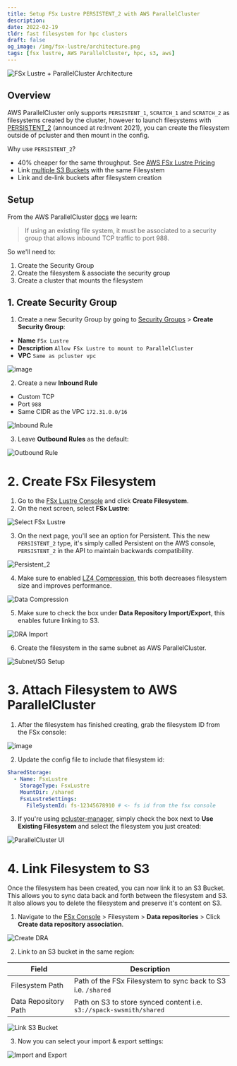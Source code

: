 ```yaml
---
title: Setup FSx Lustre PERSISTENT_2 with AWS ParallelCluster
description:
date: 2022-02-19
tldr: fast filesystem for hpc clusters
draft: false
og_image: /img/fsx-lustre/architecture.png
tags: [fsx lustre, AWS ParallelCluster, hpc, s3, aws]
---
```

![FSx Lustre + ParallelCluster Architecture](/img/fsx-lustre/architecture.png)

## Overview 

AWS ParallelCluster only supports `PERSISTENT_1`, `SCRATCH_1` and `SCRATCH_2` as filesystems created by the cluster, however to launch filesystems with [PERSISTENT_2](https://docs.aws.amazon.com/fsx/latest/LustreGuide/using-fsx-lustre.html#persistent-2-lustre) (announced at re:Invent 2021), you can create the filesystem outside of pcluster and then mount in the config.

Why use `PERSISTENT_2`?

* 40% cheaper for the same throughput. See [AWS FSx Lustre Pricing](https://aws.amazon.com/fsx/lustre/pricing/)
* Link [multiple S3 Buckets](https://aws.amazon.com/about-aws/whats-new/2021/11/amazon-fsx-lustre-s3-buckets/) with the same Filesystem
* Link and de-link buckets after filesystem creation 

## Setup

From the AWS ParallelCluster [docs](https://docs.aws.amazon.com/parallelcluster/latest/ug/fsx-section.html) we learn:

> If using an existing file system, it must be associated to a security group that allows inbound TCP traffic to port 988.

So we'll need to:

1. Create the Security Group
2. Create the filesystem & associate the security group
3. Create a cluster that mounts the filesystem

## 1. Create Security Group

1. Create a new Security Group by going to [Security Groups](https://console.aws.amazon.com/ec2/v2/home?#SecurityGroups:) > **Create Security Group**: 

* **Name** `FSx Lustre`
* **Description** `Allow FSx Lustre to mount to ParallelCluster`
* **VPC** `Same as pcluster vpc`

![image](/img/fsx-lustre/create-sg.png)

2. Create a new **Inbound Rule**

* Custom TCP
* Port `988` 
* Same CIDR as the VPC `172.31.0.0/16`

![Inbound Rule](/img/fsx-lustre/inbound-rule.png)

3. Leave **Outbound Rules** as the default:

![Outbound Rule](/img/fsx-lustre/outbound-rule.png)

# 2. Create FSx Filesystem

1. Go to the [FSx Lustre Console](https://console.aws.amazon.com/fsx/home) and click **Create Filesystem**.
2. On the next screen, select **FSx Lustre**:

![Select FSx Lustre](/img/fsx-lustre/fsx-lustre.png)

3. On the next page, you'll see an option for Persistent. This the new `PERSISTENT_2` type, it's simply called Persistent on the AWS console, `PERSISTENT_2` in the API to maintain backwards compatibility. 

![Persistent_2](/img/fsx-lustre/throughput-options.png)

4. Make sure to enabled [LZ4 Compression](https://docs.aws.amazon.com/fsx/latest/LustreGuide/data-compression.html), this both decreases filesystem size and improves performance.

![Data Compression](/img/fsx-lustre/data-compression.png)

5. Make sure to check the box under **Data Repository Import/Export**, this enables future linking to S3.

![DRA Import](/img/fsx-lustre/dra-import.png)

6. Create the filesystem in the same subnet as AWS ParallelCluster.

![Subnet/SG Setup](/img/fsx-lustre/subnet-sg.png)

# 3. Attach Filesystem to AWS ParallelCluster

1. After the filesystem has finished creating, grab the filesystem ID from the FSx console:

![image](/img/fsx-lustre/fsx-id.png)

2. Update the config file to include that filesystem id:

```yaml
SharedStorage:
  - Name: FsxLustre
    StorageType: FsxLustre
    MountDir: /shared
    FsxLustreSettings:
      FileSystemId: fs-12345678910 # <- fs id from the fsx console
```

3. If you're using [pcluster-manager](https://github.com/aws-samples/pcluster-manager), simply check the box next to **Use Existing Filesystem** and select the filesystem you just created:

![ParallelCluster UI](/img/fsx-lustre/pcluster-ui.png)

# 4. Link Filesystem to S3

Once the filesystem has been created, you can now link it to an S3 Bucket. This allows you to sync data back and forth between the filesystem and S3. It also allows you to delete the filesystem and preserve it's content on S3. 

1. Navigate to the [FSx Console](https://console.aws.amazon.com/fsx/home) > Filesystem > **Data repositories** > Click **Create data repository association**.

![Create DRA](/img/fsx-lustre/create-dra.png)

2. Link to an S3 bucket in the same region:

| Field      | Description |
| ----------- | ----------- |
| Filesystem Path      | Path of the FSx Filesystem to sync back to S3 i.e. `/shared`       |
| Data Repository Path   | Path on S3 to store synced content  i.e. `s3://spack-swsmith/shared`     |

![Link S3 Bucket](/img/fsx-lustre/link-dra.png)

3. Now you can select your import & export settings:

![Import and Export](/img/fsx-lustre/import-export.png)

